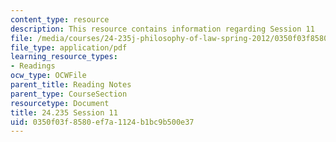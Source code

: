 ```yaml
---
content_type: resource
description: This resource contains information regarding Session 11
file: /media/courses/24-235j-philosophy-of-law-spring-2012/0350f03f8580ef7a1124b1bc9b500e37_MIT24_235JS12_Session11.pdf
file_type: application/pdf
learning_resource_types:
- Readings
ocw_type: OCWFile
parent_title: Reading Notes
parent_type: CourseSection
resourcetype: Document
title: 24.235 Session 11
uid: 0350f03f-8580-ef7a-1124-b1bc9b500e37
---
```

